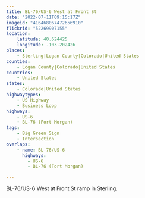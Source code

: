 ```yaml
---
title: BL-76/US-6 West at Front St
date: "2022-07-11T09:15:17Z"
imageid: "416468067472656910"
flickrid: "52269907155"
location:
    latitude: 40.624425
    longitude: -103.202426
places:
    - Sterling|Logan County|Colorado|United States
counties:
    - Logan County|Colorado|United States
countries:
    - United States
states:
    - Colorado|United States
highwaytypes:
    - US Highway
    - Business Loop
highways:
    - US-6
    - BL-76 (Fort Morgan)
tags:
    - Big Green Sign
    - Intersection
overlaps:
    - name: BL-76/US-6
      highways:
        - US-6
        - BL-76 (Fort Morgan)

---
```

BL-76/US-6 West at Front St ramp in Sterling.